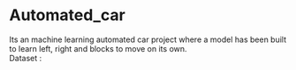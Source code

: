 # Automated_car
Its an machine learning automated car project where a model has been built to learn left, right and blocks to move on its own.
<br>
Dataset : 
